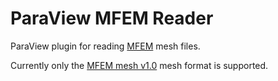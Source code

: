 # ParaView MFEM Reader

ParaView plugin for reading [MFEM](https://mfem.org) mesh files.

Currently only the
[MFEM mesh v1.0](https://mfem.org/mesh-formats/#mfem-mesh-v10)
mesh format is supported.
